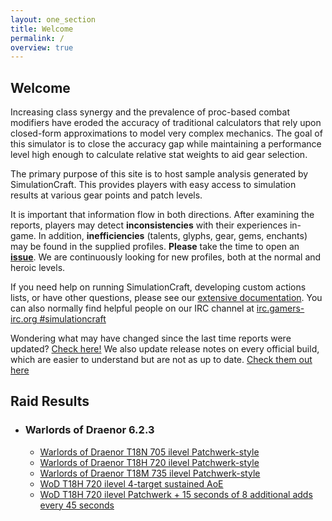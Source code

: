 ```yaml
---
layout: one_section
title: Welcome
permalink: /
overview: true
---
```

## Welcome

Increasing class synergy and the prevalence of proc-based combat modifiers have eroded the accuracy of traditional 
calculators that rely upon closed-form approximations to model very complex mechanics. The goal of this simulator is 
to close the accuracy gap while maintaining a performance level high enough to calculate relative stat weights to aid 
gear selection.

The primary purpose of this site is to host sample analysis generated by SimulationCraft. This provides players with 
easy access to simulation results at various gear points and patch levels.
      
It is important that information flow in both directions. After examining the reports, players may detect 
**inconsistencies** with their experiences in-game. In addition, <b>inefficiencies</b> (talents, glyphs, gear, 
gems, enchants) may be found in the supplied profiles. <b>Please</b> take the time to open an 
[**issue**](https://github.com/simulationcraft/simc/issues). We are continuously looking for new profiles, 
both at the normal and heroic levels.

If you need help on running SimulationCraft, developing custom actions lists, or have other questions, please see our 
[extensive documentation](https://github.com/simulationcraft/simc/wiki/StartersGuide). You can also normally find 
helpful people on our IRC channel at [irc.gamers-irc.org #simulationcraft](http://chat.mibbit.com/?server=irc.gamers-irc.org&amp;channel=%23simulationcraft)

Wondering what may have changed since the last time reports were updated? [Check here!](https://github.com/simulationcraft/simc/commits/master)
We also update release notes on every official build, which are easier to understand but are not as up to date. [Check them out here](http://www.simulationcraft.org/download.html)

<h2 class="toggle open">Raid Results</h2>
<div class="toggle-content">
  <ul>
    <li><h3>Warlords of Draenor 6.2.3</h3>
      <ul>
        <li><a href="{{ site.url }}/reports/Raid_T18N.html">Warlords of Draenor T18N 705 ilevel Patchwerk-style</a></li>
        <li><a href="{{ site.url }}/reports/Raid_T18H.html">Warlords of Draenor T18H 720 ilevel Patchwerk-style</a></li>
        <li><a href="{{ site.url }}/reports/Raid_T18M.html">Warlords of Draenor T18M 735 ilevel Patchwerk-style</a></li>
        <li><a href="{{ site.url }}/reports/Raid_T18H_AOE.html">WoD T18H 720 ilevel 4-target sustained AoE</a></li>
        <li><a href="{{ site.url }}/reports/Raid_T18H_AddWaves.html">WoD T18H 720 ilevel Patchwerk + 15 seconds of 8 additional adds every 45 seconds</a></li>
      </ul>
    </li>
  </ul>
</div>
